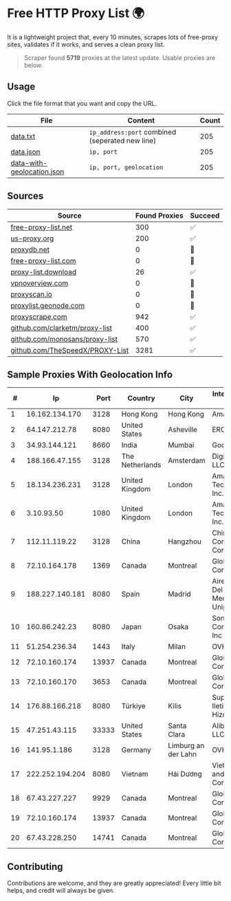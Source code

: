 
# Free HTTP Proxy List 🌍

It is a lightweight project that, every 10 minutes, scrapes lots of free-proxy sites, validates if it works, and serves a clean proxy list.


> Scraper found **5719** proxies at the latest update. Usable proxies are below.

## Usage

Click the file format that you want and copy the URL.


|File|Content|Count|
|----|-------|-----|
|[data.txt](https://raw.githubusercontent.com/themiralay/Proxy-List-World/master/data.txt)|`ip_address:port` combined (seperated new line)|205|
|[data.json](https://raw.githubusercontent.com/themiralay/Proxy-List-World/master/data.json)|`ip, port`|205|
|[data-with-geolocation.json](https://raw.githubusercontent.com/themiralay/Proxy-List-World/master/data-with-geolocation.json)|`ip, port, geolocation`|205|

## Sources

|Source|Found Proxies|Succeed|
|------|-------------|-------|
|[free-proxy-list.net](https://free-proxy-list.net)|300|✅|
|[us-proxy.org](https://www.us-proxy.org)|200|✅|
|[proxydb.net](http://proxydb.net)|0|🚫|
|[free-proxy-list.com](https://free-proxy-list.com/?page=&port=&type%5B%5D=http&type%5B%5D=https&up_time=0&search=Search)|0|🚫|
|[proxy-list.download](https://www.proxy-list.download/HTTP)|26|✅|
|[vpnoverview.com](https://vpnoverview.com/privacy/anonymous-browsing/free-proxy-servers)|0|🚫|
|[proxyscan.io](https://www.proxyscan.io)|0|🚫|
|[proxylist.geonode.com](https://proxylist.geonode.com/api/proxy-list?limit=300&page=1&sort_by=lastChecked&sort_type=desc&protocols=http,https)|0|🚫|
|[proxyscrape.com](https://api.proxyscrape.com/v2/?request=displayproxies&protocol=http&timeout=10000&country=all&ssl=all&anonymity=all)|942|✅|
|[github.com/clarketm/proxy-list](https://raw.githubusercontent.com/clarketm/proxy-list/master/proxy-list-raw.txt)|400|✅|
|[github.com/monosans/proxy-list](https://raw.githubusercontent.com/monosans/proxy-list/main/proxies/http.txt)|570|✅|
|[github.com/TheSpeedX/PROXY-List](https://raw.githubusercontent.com/TheSpeedX/PROXY-List/master/http.txt)|3281|✅|


## Sample Proxies With Geolocation Info

|#|Ip|Port|Country|City|Internet Service Provider|
|-|--|----|-------|----|-------------------------|
|1|16.162.134.170|3128|Hong Kong|Hong Kong|Amazon.com|
|2|64.147.212.78|8080|United States|Asheville|ERC Broadband|
|3|34.93.144.121|8660|India|Mumbai|Google LLC|
|4|188.166.47.155|3128|The Netherlands|Amsterdam|DigitalOcean, LLC|
|5|18.134.236.231|3128|United Kingdom|London|Amazon Technologies Inc.|
|6|3.10.93.50|1080|United Kingdom|London|Amazon Technologies Inc.|
|7|112.11.119.22|3128|China|Hangzhou|China Mobile Communications Corporation|
|8|72.10.164.178|1369|Canada|Montreal|GloboTech Communications|
|9|188.227.140.181|8080|Spain|Madrid|Aire Networks Del Mediterraneo SL Unipersonal|
|10|160.86.242.23|8080|Japan|Osaka|Sony Network Communications Inc|
|11|51.254.236.34|1443|Italy|Milan|OVH SAS|
|12|72.10.160.174|13937|Canada|Montreal|GloboTech Communications|
|13|72.10.160.170|3653|Canada|Montreal|GloboTech Communications|
|14|176.88.166.218|8080|Türkiye|Kilis|Superonline Iletisim Hizmetleri A.S.|
|15|47.251.43.115|33333|United States|Santa Clara|Alibaba Cloud LLC|
|16|141.95.1.186|3128|Germany|Limburg an der Lahn|OVH SAS|
|17|222.252.194.204|8080|Vietnam|Hải Dương|VietNam Post and Telecom Corporation|
|18|67.43.227.227|9929|Canada|Montreal|GloboTech Communications|
|19|72.10.160.174|13937|Canada|Montreal|GloboTech Communications|
|20|67.43.228.250|14741|Canada|Montreal|GloboTech Communications|



## Contributing

Contributions are welcome, and they are greatly appreciated! Every
little bit helps, and credit will always be given.

